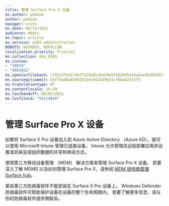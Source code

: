 ```yaml
---
title: 管理 Surface Pro X 设备
ms.author: pebaum
author: pebaum
manager: scotv
ms.date: 04/14/2021
audience: Admin
ms.topic: article
ms.service: o365-administration
ROBOTS: NOINDEX, NOFOLLOW
localization_priority: Priority
ms.collection: Adm_O365
ms.custom:
- "10024"
- "9003951"
ms.openlocfilehash: c755c5fd417ebff22548c3ba59e5f5628d5a14a6acdb38950737ea70b9e545c7
ms.sourcegitcommit: b5f7da89a650d2915dc652449623c78be6247175
ms.translationtype: HT
ms.contentlocale: zh-CN
ms.lasthandoff: 08/05/2021
ms.locfileid: "54114810"
---
```

# <a name="manage-surface-pro-x-devices"></a>管理 Surface Pro X 设备

如果将 Surface X Pro 设备加入到 Azure Active Directory （Azure AD），就可以使用 Microsoft Intune 管理已连接设备。 Intune 允许管理员远程部署应用并设置准则来监视组织数据的共享和审阅方式。

使用第三方移动设备管理 （MDM） 解决方案来管理 Surface Pro X 设备。 若要深入了解 MDMS 以及如何管理 Surface Pro X，请参阅 [MDM 提供商管理 Surface hub](https://docs.microsoft.com/surface-hub/manage-settings-with-mdm-for-surface-hub)。

某些第三方防病毒软件不能安装在 Surface X Pro 设备上。 Windows Defender 防病毒软件可帮助保护设备在设备的整个生命周期内。 若要了解更多信息，请与你的防病毒软件提供商联系。

